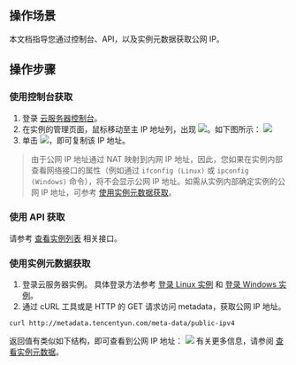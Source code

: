## 操作场景
本文档指导您通过控制台、API，以及实例元数据获取公网 IP。


## 操作步骤

### 使用控制台获取
1. 登录 [云服务器控制台](https://console.cloud.tencent.com/cvm/)。
2. 在实例的管理页面，鼠标移动至主 IP 地址列，出现 <img src="https://main.qcloudimg.com/raw/6603ab4f907562addb1c01596c6296cd.png" style="margin: 0;"></img>。如下图所示：
![](https://main.qcloudimg.com/raw/07a2e4d94faad232fecedee5fcf6148b.png)
3. 单击 <img src="https://main.qcloudimg.com/raw/6603ab4f907562addb1c01596c6296cd.png" style="margin: 0;"></img>，即可复制该 IP 地址。	
> 由于公网 IP 地址通过 NAT 映射到内网 IP 地址，因此，您如果在实例内部查看网络接口的属性（例如通过 `ifconfig (Linux)` 或 `ipconfig (Windows)` 命令），将不会显示公网 IP 地址。如需从实例内部确定实例的公网 IP 地址，可参考 [使用实例元数据获取](#jump)。
>

### 使用 API 获取
请参考 [查看实例列表](https://cloud.tencent.com/document/product/213/15728) 相关接口。

<span id = "jump">  </span>
### 使用实例元数据获取
1. 登录云服务器实例。
具体登录方法参考 [登录 Linux 实例](https://intl.cloud.tencent.com/document/product/213/5436) 和 [登录 Windows 实例](https://intl.cloud.tencent.com/document/product/213/32498)。
2. 通过 cURL 工具或是 HTTP 的 GET 请求访问 metadata，获取公网 IP 地址。
```
curl http://metadata.tencentyun.com/meta-data/public-ipv4
```
返回值有类似如下结构，即可查看到公网 IP 地址：
![](https://main.qcloudimg.com/raw/03f603e433b7a5da09e33a8b09d731b4.png)
有关更多信息，请参阅 [查看实例元数据](https://intl.cloud.tencent.com/document/product/213/4934)。
